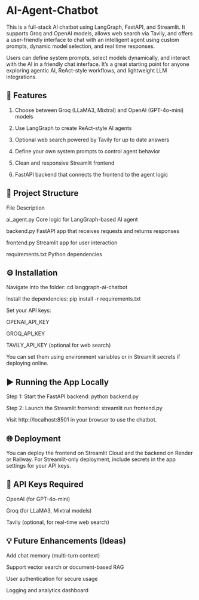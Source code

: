 # AI-Agent-Chatbot
This is a full-stack AI chatbot using LangGraph, FastAPI, and Streamlit. It supports Groq and OpenAI models, allows web search via Tavily, and offers a user-friendly interface to chat with an intelligent agent using custom prompts, dynamic model selection, and real time responses.

Users can define system prompts, select models dynamically, and interact with the AI in a friendly chat interface. It’s a great starting point for anyone exploring agentic AI, ReAct-style workflows, and lightweight LLM integrations.


## 🚀 Features

1. Choose between Groq (LLaMA3, Mixtral) and OpenAI (GPT-4o-mini) models
   
2. Use LangGraph to create ReAct-style AI agents
 
3. Optional web search powered by Tavily for up to date answers

4. Define your own system prompts to control agent behavior

5. Clean and responsive Streamlit frontend

6. FastAPI backend that connects the frontend to the agent logic



## 📁 Project Structure

File	Description

ai_agent.py	Core logic for LangGraph-based AI agent

backend.py	FastAPI app that receives requests and returns responses

frontend.py	Streamlit app for user interaction

requirements.txt	Python dependencies



## ⚙️ Installation

Navigate into the folder: 
cd langgraph-ai-chatbot

Install the dependencies: 
pip install -r requirements.txt

Set your API keys: 

OPENAI_API_KEY

GROQ_API_KEY

TAVILY_API_KEY (optional for web search)

You can set them using environment variables or in Streamlit secrets if deploying online.


## ▶️ Running the App Locally

Step 1: Start the FastAPI backend: 
python backend.py

Step 2: Launch the Streamlit frontend:
streamlit run frontend.py

Visit http://localhost:8501 in your browser to use the chatbot.


## 🌐 Deployment
You can deploy the frontend on Streamlit Cloud and the backend on Render or Railway. For Streamlit-only deployment, include secrets in the app settings for your API keys.



## 🔐 API Keys Required

OpenAI (for GPT-4o-mini)

Groq (for LLaMA3, Mixtral models)

Tavily (optional, for real-time web search)



## 💡 Future Enhancements (Ideas)

Add chat memory (multi-turn context)

Support vector search or document-based RAG

User authentication for secure usage

Logging and analytics dashboard

